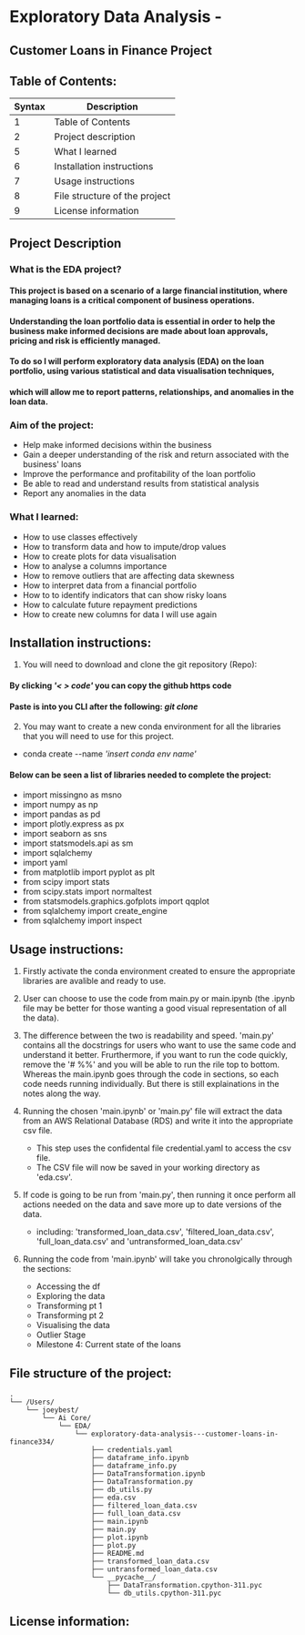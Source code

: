 # Exploratory Data Analysis -
## Customer Loans in Finance Project

## Table of Contents:
| Syntax | Description |
| ----------- | ----------- |
| 1 | Table of Contents |
| 2 | Project description |
| 5 | What I learned |
| 6 | Installation instructions |
| 7 | Usage instructions |
| 8 | File structure of the project |
| 9 | License information |

## Project Description

### What is the EDA project?
#### This project is based on a scenario of a large financial institution, where managing loans is a critical component of business operations.
#### Understanding the loan portfolio data is essential in order to help the business make informed decisions are made about loan approvals, pricing and risk is efficiently managed.
#### To do so I will perform exploratory data analysis (EDA) on the loan portfolio, using various statistical and data visualisation techniques, 
#### which will allow me to report patterns, relationships, and anomalies in the loan data.

### Aim of the project:
- Help make informed decisions within the business
- Gain a deeper understanding of the risk and return associated with the business' loans
- Improve the performance and profitability of the loan portfolio
- Be able to read and understand results from statistical analysis
- Report any anomalies in the data

### What I learned:
- How to use classes effectively
- How to transform data and how to impute/drop values
- How to create plots for data visualisation
- How to analyse a columns importance
- How to remove outliers that are affecting data skewness
- How to interpret data from a financial portfolio
- How to to identify indicators that can show risky loans
- How to calculate future repayment predictions
- How to create new columns for data I will use again

## Installation instructions:

1. You will need to download and clone the git repository (Repo):
  #### By clicking *'< > code'* you can copy the github https code
  #### Paste is into you CLI after the following: *git clone*
  
2. You may want to create a new conda environment for all the libraries that you will need to use for this project.
  - conda create --name *'insert conda env name'*

#### Below can be seen a list of libraries needed to complete the project:
- import missingno as msno
- import numpy as np
- import pandas as pd
- import plotly.express as px
- import seaborn as sns
- import statsmodels.api as sm
- import sqlalchemy
- import yaml
- from matplotlib import pyplot as plt
- from scipy import stats
- from scipy.stats import normaltest
- from statsmodels.graphics.gofplots import qqplot
- from sqlalchemy import create_engine
- from sqlalchemy import inspect

## Usage instructions:

1. Firstly activate the conda environment created to ensure the appropriate libraries are avalible and ready to use.
  
2. User can choose to use the code from main.py or main.ipynb (the .ipynb file may be better for those wanting a good visual representation of all the data).
  
3. The difference between the two is readability and speed.
   'main.py' contains all the docstrings for users who want to use the same code and understand it better. Frurthermore, if you want to run the code quickly, remove the '# %%' and you will be able to run the rile top to bottom.
   Whereas the main.ipynb goes through the code in sections, so each code needs running individually. But there is still explainations in the notes along the way.

4. Running the chosen 'main.ipynb' or 'main.py' file will extract the data from an AWS Relational Database (RDS) and write it into the appropriate csv file.
   - This step uses the confidental file credential.yaml to access the csv file.
   - The CSV file will now be saved in your working directory as 'eda.csv'.
     
5. If code is going to be run from 'main.py', then running it once perform all actions needed on the data and save more up to date versions of the data.
   - including: 'transformed_loan_data.csv', 'filtered_loan_data.csv', 'full_loan_data.csv' and 'untransformed_loan_data.csv'

6. Running the code from 'main.ipynb' will take you chronolgically through the sections:
   - Accessing the df
   - Exploring the data
   - Transforming pt 1
   - Transforming pt 2
   - Visualising the data
   - Outlier Stage
   - Milestone 4: Current state of the loans

## File structure of the project:
```
.
└── /Users/
    └── joeybest/
        └── Ai Core/
            └── EDA/
                └── exploratory-data-analysis---customer-loans-in-finance334/
                    ├── credentials.yaml
                    ├── dataframe_info.ipynb
                    ├── dataframe_info.py
                    ├── DataTransformation.ipynb
                    ├── DataTransformation.py
                    ├── db_utils.py
                    ├── eda.csv
                    ├── filtered_loan_data.csv
                    ├── full_loan_data.csv
                    ├── main.ipynb
                    ├── main.py
                    ├── plot.ipynb
                    ├── plot.py
                    ├── README.md
                    ├── transformed_loan_data.csv
                    ├── untransformed_loan_data.csv
                    └── __pycache__/
                        ├── DataTransformation.cpython-311.pyc
                        └── db_utils.cpython-311.pyc
```

## License information:
